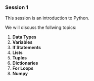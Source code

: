 ### Session 1

This session is an introduction to Python. 

We will discuss the follwing topics:

1. **Data Types**
2. **Variables**
3. **If Statements**
4. **Lists**
5. **Tuples**
6. **Dictionaries**
7. **For Loops**
8. **Numpy**

